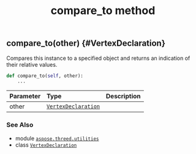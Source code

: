 ﻿---
title: compare_to method
second_title: Aspose.3D for Python via .NET API References
description: 
type: docs
weight: 40
url: /python-net/aspose.threed.utilities/vertexdeclaration/compare_to/
is_root: false
---

## compare_to(other) {#VertexDeclaration}

Compares this instance to a specified object and returns an indication of their relative values.



```python
def compare_to(self, other):
    ...
```


| Parameter | Type | Description |
| :- | :- | :- |
| other | [`VertexDeclaration`](/3d/python-net/aspose.threed.utilities/vertexdeclaration) |  |



### See Also
* module [`aspose.threed.utilities`](../../)
* class [`VertexDeclaration`](/3d/python-net/aspose.threed.utilities/vertexdeclaration)
